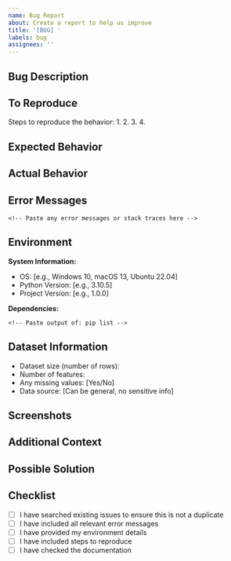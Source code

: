```yaml
---
name: Bug Report
about: Create a report to help us improve
title: '[BUG] '
labels: bug
assignees: ''
---
```


## Bug Description

<!-- A clear and concise description of what the bug is -->

## To Reproduce

Steps to reproduce the behavior:
1. 
2. 
3. 
4. 

## Expected Behavior

<!-- A clear and concise description of what you expected to happen -->

## Actual Behavior

<!-- What actually happened -->

## Error Messages

```
<!-- Paste any error messages or stack traces here -->
```

## Environment

**System Information:**
- OS: [e.g., Windows 10, macOS 13, Ubuntu 22.04]
- Python Version: [e.g., 3.10.5]
- Project Version: [e.g., 1.0.0]

**Dependencies:**
```
<!-- Paste output of: pip list -->
```

## Dataset Information

- Dataset size (number of rows): 
- Number of features: 
- Any missing values: [Yes/No]
- Data source: [Can be general, no sensitive info]

## Screenshots

<!-- If applicable, add screenshots to help explain your problem -->

## Additional Context

<!-- Add any other context about the problem here -->

## Possible Solution

<!-- Optional: Suggest a fix or reason for the bug -->

## Checklist

- [ ] I have searched existing issues to ensure this is not a duplicate
- [ ] I have included all relevant error messages
- [ ] I have provided my environment details
- [ ] I have included steps to reproduce
- [ ] I have checked the documentation
